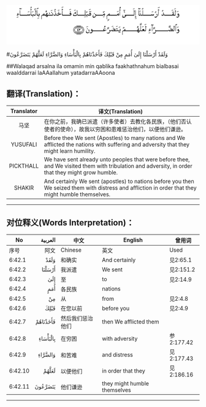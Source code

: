 ![006:042](images/006_042.gif)

#وَلَقَدْ أَرْسَلْنَا إِلَىٰ أُمَمٍ مِنْ قَبْلِكَ فَأَخَذْنَاهُمْ بِالْبَأْسَاءِ وَالضَّرَّاءِ لَعَلَّهُمْ يَتَضَرَّعُونَ 

##Walaqad arsalna ila omamin min qablika faakhathnahum bialbasai waalddarrai laAAallahum yatadarraAAoona 

## 翻译(Translation)：

| Translator | 译文(Translation)                                            |
| :--------: | ------------------------------------------------------------ |
|    马坚    | 在你之前，我确已派遣（许多使者）去教化各民族，（他们否认使者的使命），故我以穷困和患难惩治他们，以便他们谦逊。 |
|  YUSUFALI  | Before thee We sent (Apostles) to many nations and We afflicted the nations with suffering and adversity that they might learn humility. |
| PICKTHALL  | We have sent already unto peoples that were before thee, and We visited them with tribulation and adversity, in order that they might grow humble. |
|   SHAKIR   | And certainly We sent (apostles) to nations before you then We seized them with distress and affliction in order that they might humble themselves. |

---

## 对位释义(Words Interpretation)：

| No   | العربية | 中文    | English | 曾用词 |
| ---- | ------: | ------- | ------- | ------ |
| 序号 |    阿文 | Chinese | 英文    | Used   |
| 6:42.1  | وَلَقَدْ     | 和确实           | And certainly                | 见2:65.1   |
| 6:42.2  | أَرْسَلْنَا   | 我派遣           | We sent                      | 见2:151.2  |
| 6:42.3  | إِلَىٰ      | 至               | to                           | 见2:14.9   |
| 6:42.4  | أُمَمٍ      | 各民族           | nations                      |            |
| 6:42.5  | مِنْ       | 从               | from                         | 见2:4.8    |
| 6:42.6  | قَبْلِكَ     | 在您以前         | before you                   | 见2:4.9    |
| 6:42.7  | فَأَخَذْنَاهُمْ | 然后我们惩治他们 | then We afflicted them       |            |
| 6:42.8  | بِالْبَأْسَاءِ | 在穷困           | with adversity               | 参2:177.42 |
| 6:42.9  | وَالضَّرَّاءِ  | 和苦难           | and distress                 | 见2:177.43 |
| 6:42.10 | لَعَلَّهُمْ    | 以便他们         | in order that they           | 见2:186.16 |
| 6:42.11 | يَتَضَرَّعُونَ  | 他们谦逊         | they might humble themselves |            |

---

